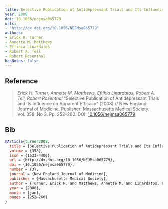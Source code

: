```yaml
---
title: Selective Publication of Antidepressant Trials and Its Influence on Apparent Efficacy
year: 2008
doi: 10.1056/nejmsa065779
urls:
- "http://dx.doi.org/10.1056/NEJMsa065779"
authors:
- Erick H. Turner
- Annette M. Matthews
- Eftihia Linardatos
- Robert A. Tell
- Robert Rosenthal
hasNotes: false
---
```


## Reference

> <i>Erick H. Turner, Annette M. Matthews, Eftihia Linardatos, Robert A. Tell, Robert Rosenthal</i> “Selective Publication of Antidepressant Trials and Its Influence on Apparent Efficacy” (2008) // New England Journal of Medicine. Publisher: Massachusetts Medical Society. Vol.&nbsp;358. No&nbsp;3. Pp.&nbsp;252–260. DOI:&nbsp;<a href='https://doi.org/10.1056/nejmsa065779'>10.1056/nejmsa065779</a>

## Bib

```bib
@Article{turner2008,
  title = {Selective Publication of Antidepressant Trials and Its Influence on Apparent Efficacy},
  volume = {358},
  issn = {1533-4406},
  url = {http://dx.doi.org/10.1056/NEJMsa065779},
  doi = {10.1056/nejmsa065779},
  number = {3},
  journal = {New England Journal of Medicine},
  publisher = {Massachusetts Medical Society},
  author = {Turner, Erick H. and Matthews, Annette M. and Linardatos, Eftihia and Tell, Robert A. and Rosenthal, Robert},
  year = {2008},
  month = {jan},
  pages = {252–260}
}
```

